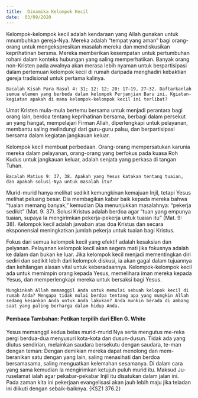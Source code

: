 ```yaml
---
title:  Dinamika Kelompok Kecil
date:  03/09/2020
---
```


Kelompok-kelompok kecil adalah kendaraan yang Allah gunakan untuk mnumbuhkan gereja-Nya. Mereka adalah “tempat yang aman” bagi orang-orang untuk mengekspresikan masalah mereka dan mendiskusikan keprihatinan bersma. Mereka memberikan kesempatan untuk pertumbuhan rohani dalam konteks hubungan yang saling memperhatikan. Banyak orang non-Kristen pada awalnya akan merasa lebih nyaman untuk berpartisipasi dalam pertemuan kelompok kecil di rumah daripada menghadiri kebaktian gereja tradisional untuk pertama kalinya.

`Bacalah Kisah Para Rasul 4: 31; 12: 12; 20: 17–19, 27–32. Daftarkanlah semua elemen yang berbeda dalam kelompok Perjanjian Baru ini. Kgiatan-kegiatan apakah di mana kelompok-kelompok kecil ini terlibat?`

Umat Kristen mula-mula bertemu bersama untuk menjadi perantara bagi orang lain, berdoa tentang keprihatinan bersama, berbagi dalam persekut  an yang hangat, mempelajari Firman Allah, diperlengkapi untuk pelayanan, membantu saling melindungi dari guru-guru palsu, dan berpartisipasi bersama dalam kegiatan jangkauan keluar.

Kelompok kecil membuat perbedaan. Orang-orang mempersatukan karunia mereka dalam pelayanan, orang-orang yang berfokus pada kuasa Roh Kudus untuk jangkauan keluar, adalah senjata yang perkasa di tangan Tuhan.

`Bacalah Matius 9: 37, 38. Apakah yang Yesus katakan tentang tuaian, dan apakah solusi-Nya untuk masalah itu?`

Murid-murid hanya melihat sedikit kemungkinan kemajuan Injil, tetapi Yesus melihat peluang besar. Dia membagikan kabar baik kepada mereka bahwa “tuaian memang banyak,” kemudian Dia menunjukkan masalahnya: “pekerja sedikit” (Mat. 9: 37). Solusi Kristus adalah berdoa agar “tuan yang empunya tuaian, supaya Ia mengirimkan pekerja-pekerja untuk tuaian itu” (Mat. 9: 38). Kelompok kecil adalah jawaban atas doa Kristus dan secara eksponensial meningkatkan jumlah pekerja untuk tuaian bagi Kristus.

Fokus dari semua kelompok kecil yang efektif adalah kesaksian dan pelyanan. Pelayanan kelompok kecil akan segera mati jika fokusnya adalah ke dalam dan bukan ke luar. Jika kelompok kecil menjadi mementingkan diri sediri dan sedikit lebih dari kelompok diskusi, ia akan gagal dalam tujuannya dan kehilangan alasan vital untuk keberadaannya. Kelompok-kelompok kecil ada untuk memimpin orang kepada Yesus, memelihara iman mereka kepada Yesus, dan memperlengkapi mereka untuk bersaksi bagi Yesus.

`Mungkinkah Allah memanggil Anda untuk memulai sebuah kelopok kecil di rumah Anda? Mengapa tidak mulai berdoa tentang apa yang mungkin Allah sedang kesankan Anda untuk Anda lakukan? Anda munkin berada di ambang saat yang paling berharga dalam hidup Anda.`

#### Pembaca Tambahan: Petikan terpilih dari Ellen G. White

Yesus memanggil kedua belas murid-murid Nya serta mengutus me-reka pergi berdua-dua menyusuri kota-kota dan dusun-dusun. Tidak ada yang diutus sendirian, melainkan saudara bersekutu dengan saudara, te-man dengan teman: Dengan demikian mereka dapat menolong dan mem-beranikan satu dengan yang lain, saling menasihati dan berdoa bersamasama, saling menguatkan kelemahan sesamanya. Di dalam cara yang sama kemudian Ia mengirimkan ketujuh puluh murid itu. Maksud Ju-ruselamat ialah agar pekabar-pekabar Injil itu disatukan dalam jalan ini. Pada zaman kita ini pekerjaan evangelisasi akan jauh lebih maju jika teladan ini diikuti dengan sebaik-baiknya. {KSZ1 376.2}